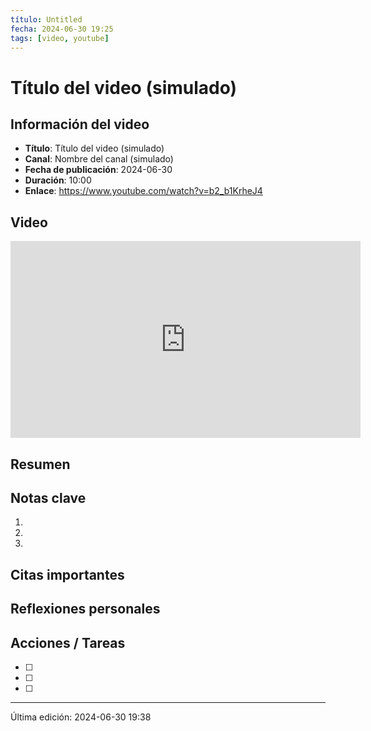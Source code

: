 ```yaml
---
título: Untitled
fecha: 2024-06-30 19:25
tags: [video, youtube]
---
```


# Título del video (simulado)

## Información del video
- **Título**: Título del video (simulado)
- **Canal**: Nombre del canal (simulado)
- **Fecha de publicación**: 2024-06-30
- **Duración**: 10:00
- **Enlace**: https://www.youtube.com/watch?v=b2_b1KrheJ4

## Video
<iframe width="560" height="315" src="https://www.youtube.com/embed/b2_b1KrheJ4" frameborder="0" allow="autoplay; encrypted-media" allowfullscreen></iframe>

## Resumen


## Notas clave
1. 
2. 
3. 

## Citas importantes
> 

## Reflexiones personales


## Acciones / Tareas
- [ ] 
- [ ] 
- [ ] 

---
Última edición: 2024-06-30 19:38